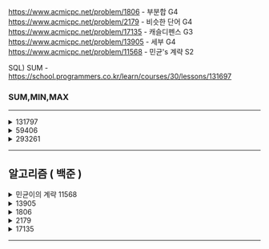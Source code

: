https://www.acmicpc.net/problem/1806 - 부분합 G4
https://www.acmicpc.net/problem/2179 - 비슷한 단어 G4
https://www.acmicpc.net/problem/17135 - 캐슬디펜스 G3
https://www.acmicpc.net/problem/13905 - 세부 G4
https://www.acmicpc.net/problem/11568 - 민균's 계략 S2

SQL)
SUM - https://school.programmers.co.kr/learn/courses/30/lessons/131697

### SUM,MIN,MAX

---

<details>
  <summary>131797 </summary>
  
  ```
  SELECT MAX(PRICE) as 'MAX_PRICE' FROM PRODUCT
  ```
</details>


<details>
  <summary> 59406 </summary>
  ```
  -- 코드를 입력하세요
  SELECT COUNT(ANIMAL_ID) as 'count' FROM ANIMAL_INS
  ```

</details>

<details>
  <summary>293261</summary>

  개수세는건 COUNT

  - 293261

  물고기 종류 별로 가장 큰 물고기의 ID, 물고기 이름, 길이를 출력하는 SQL 문을 작성해주세요.

  물고기의 ID 컬럼명은 ID, 이름 컬럼명은 FISH_NAME, 길이 컬럼명은 LENGTH로 해주세요.
  결과는 물고기의 ID에 대해 오름차순 정렬해주세요.
  단, 물고기 종류별 가장 큰 물고기는 1마리만 있으며 10cm 이하의 물고기가 가장 큰 경우는 없습니다.

  다까먹었네
  오름차순 정리 -> ? 오더바이였나

  글구 조인 해야함 type 으로 이름 찾아야해서.. 

  내생각엔 개념한번 싹 보고 문제푸는게 훨 나을듯
  데베설 자료 가져와잇!
</details>

---
## 알고리즘 ( 백준 )

<details>
  <summary>민균이의 계략 11568</summary>
  - 증가하는 순서의 배열이 아니면 놀림받는대. 너무함
  - 카드가 5개면, 최대한 많은 원소의 개수를 가진 카드 배열을 제시해야함.

  테스트 케이스를 보며 이해해보자.<br>
  1,2,8,9,10 은 왜 안되지? 아 알겠다.
  이 순서를 바꿀 수는 없는것 같다. <br>
  예컨대 배열이 8 9 1 2 10 이면
  1 2 10이 되고, 8,9,10 은 되는데 1,2,8은 안된다. 왜냐면 8이 좀 더 앞순서에 제시되었으니까! <br>

  그리디 비스무리 한건가..?
  <br>
  
  **문제 풀이**

  - 반복문을 돌면서 원소 다음값이 크다면 원소의 개수 +1
  - 만약 작다면 반복문 종료, 다음원소부터 다시 반복문 돌기,
    - 이때 두번째 반복문과 이전에 돌았던 값의 answer 를 비교해본다. 더 큰값을 answer 로 넣어준다.
  
  - 지금 위 상황에 오류가 있다. 지금은 그냥 그 다음 원소가 큰지만 확인해서.. 잘못됨. 
  - 예컨대 8 > 9> 면 9보다 큰게 있는지를 찾아야함 
  그것도 추가해주자.
  <br>
  <br>
  <br>

  ```
  import sys
  N = int(sys.stdin.readline())
  card = list(map(int, sys.stdin.readline().split()))

  answer =0
  for i in range(0,N):
      compare_num = card[i]
      num =1
      for j in range(i+1,N):
          if compare_num < card[j]:
              num +=1

      answer = max(answer,num)

  print(answer)
```
이렇게 했는데 틀렸댄다. dp 를 하랜다.
이게 LIS(최장증가수열 알고리즘)이라고한다.


### LIS?
LIS 알고리즘 (Longest Increasing Subsequence Algorithm) 은 최장증가수열 알고리즘으로 증가하는 원소들의 가장 긴 부분집합을 찾는 알고리즘이다. <br>
<br>
[링크](<https://gom20.tistory.com/91#:~:text=LIS%20%EC%95%8C%EA%B3%A0%EB%A6%AC%EC%A6%98%20(Longest%20Increasing%20Subsequence,%EC%A7%91%ED%95%A9%EC%9D%84%20%EC%B0%BE%EB%8A%94%20%EC%95%8C%EA%B3%A0%EB%A6%AC%EC%A6%98%EC%9D%B4%EB%8B%A4.>)보고 이해하기

  
</details>


<details>
  <summary>13905</summary>

  - 최대한의 금빼빼로 개수
  - 금빼빼로 하나무게는 1
  - 집의수 : N
  - 다리의 수 : M
  - 숭이 출발 위치 : s
  - 혜빈이 위치 :e

  - 이게!! MST 비스무리한 문제같은데!??!

 board[][] <br>
 watering fields <br>
 제일 작은 비용으로 물주기 <br>
 제일 작은 비용으로 다 이어보기 <br>

  1. sort
  2. 먹기
  3. union 뱉기
  4. count세기

  <br>
  일단 이 문제는 그래프다.
  최대의 값을 찾는거라서 완전한 mst 는 아닌듯?<br>
  근데이제 연결리스트같은걸로 해야할것같음. <br>
  
  집1 집2 무게
  1 - 2 - 2 <br>
  1 - 7 - 4 <br>
  2 - 3 - 5 <br>
  3 - 7 - 5 <br> 
  4 - 6 - 1 <br>
  6 - 7 - 4 <br>
  5 - 6 - 3 <br>
  5 - 7 - 1 <br>
  3 - 5 - 2 <br>

  일단 나는 크루스칼 자체를 구현하는걸 잘 몰라서 공부해서 푸는 방법을 좀 외워보겠다.
  구현하다 보니 의문점이 들었다. 특정 정점에서 시작하는건 어떻게 하지?
  검색을 해보니 그런 점에서는 프림이조금 더 낫다고 하는데
  ![alt text](image-1.png)

  <br>
  이게.. 재귀 오류가 생긴다. 이렇게 밖에 해결못하나 싶긴 한데 검색해서 찾았다.
  ![alt text](image-3.png)

  정답 ~ 이번 문제는 거의 공부를 위해 푼거라 다음번에 좀 더 외워서 풀어봐야겠다. 
  ![alt text](image-2.png)

  <br>
  제일 마니 도움된 블로그 : https://deepdata.tistory.com/800

  ## 크루스칼, 프림, 신장트리
  1. 신장트리 : 그래프 내의 모든 정점을 포함하는 트리 
  - 모든 정점이 연결되어있어야 하고, 사이클 포함해서는 안됨
    - n개의 정점을 정확히 n-1 개의 간선으로 연결 
  - dfs, bfs 를 사용해서 신장트리 찾을수 있음 
  - 하나의 그래프에는 많은 신장트리가 존재할 수 있음 

  2. 최소 신장 트리
  : 신창 트리중 사용된 간선들의 가중치 합이 최소인 트리

  - 간선 가중치를 고려
  - 간선 가중치 합이 최소
  - 신장트리의 특징과 같은 특징 공유

  3. mst 구현방법 : 두 알고리즘은 그리디 일종이래
  1) 크루스칼 알고리즘 
    - 간선중심 알고리즘
    - 모든 간선을 가중치 기준으로 오름차순 정렬하고, 이 간선들을 순서대로 모든 정점이 연결될 때까지 연결하는 알고리즘
    - union-find 알고리즘을 이용해 구현가능

  [동작방식]
  - 그래프의 간선들을 가중치 기준 오름차순으로 정렬한다.
  - 정렬된 간선 리스트들을 순서대로 선택하여 간선의 정점들을 연결한다.
    - 이 때 정점을 연결하는 것은 Union-Find의 Union으로 구현한다.
  - 만약 간선의 두 정점 a, b가 이미 연결되어 있다면 연결하지 않고 넘어간다.
  - 위의 과정을 반복해 최소 비용의 간선들만 이용해 모든 정점이 연결된다.


  2) 프림 알고리즘
  -  정점 중심 알고리즘 
  - 임의의 시작점에서 현재까지 연결된 정점들로부터, 연결되지 않은 정점들에 대해 가장 가중치가 작은 정점을 연결하는 알고리즘
  - 트리 집합을 단계적으로 확장하는 것이 핵심
  - Priority Queue를 이용한 최소 힙으로 구현 가능
  - 간선들을 최소 힙에 추가하는 것은 최대 E번, 최소 힙에 최대 V개의 정점들이 들어오기 때문에 추가된 정점의 가중치를 최소 힙 내부에서 정렬하는 것은 최대 logV만큼 수행.
    - 따라서 모든 간선 (E) * 간선을 통해 삽입된 정점의 가중치 정렬 (logV) = O(ElogV)  
    - (E : 간선 개수 / V : 정점 개수)
  2-1) 프림 알고리즘 동작 방식
  1. 임의의 정점을 시작점으로 선택해 최소 신장 트리에 추가. 해당 정점과 연결된 모든 간선을 우선순위 큐에 추가
  2. 우선순위 큐에서 비용이 가장 작은 간선을 선택
  3. 해당 간선이 최소 신장 트리에 포함된 두 정점을 연결하는지 아닌지 확인<br>
    - 만약 두 정점이 모두 최소 신장 트리에 있을 경우 연결하지 않고 넘어감.<br>
    - 만약 정점 u는 최소 신장 트리에 포함되어있고, 다른 정점 v는 아닐 경우 해당 간선과 정점 v를 최소 신장 트리에 추가 후, 정점 v와 최소 신장 트리에 포함되지 않는 정점을 연결하는 모든 간선을 우선순위 큐에 추가
  4. 최소 신장 트리에 (정점 개수 - 1)개의 간선이 추가될 때까지 2, 3번 과정을 반복한다.

  3) 크루스칼 알고리즘과 프림 알고리즘 선택 기준 <br>
  간선 개수 = E, 정점 개수 = V 라고 할 때 <br>
  크루스칼 알고리즘의 시간 복잡도 : O(ElogE)<br>
  프림 알고리즘의 시간 복잡도 : O(ElogV)
  따라서 간선이 많을 때는 프림 알고리즘 / 정점이 많을 때는 크루스칼 알고리즘이 유리하다.


</details>
<details>
  <summary>1806</summary>
  N,S<br>
  N : 수열의 길이<br>
  S : 수열의 부분합<br>
  부분 합을 충족하면서 길이가 가장 짧은것을 출력하고, 그런것이 불가능하다면 0을 출력 <br>
  
  예제를 보고 이해해보자. <br>
  5 10 = 15 <br>
  2 3 10 = 15<br>
  1 3 4 7 = 15 <br>
  여튼 부분합이 되는 경우, 넘는 경우는 굉장히 많음
  이걸 어떻게 ?? <br>
  내림차순 정렬? <br>
  10 9 8 ~~~ 하면 되겠네.. 근데 이게 이렇게 쉬운문제라고? 아닐것같은데...<br>

  역시나 틀림. 뭐가 문제일까? (문제는 많을 것같음 내가 생각하지 못한 예외들이랄까나..) <br>
  ```
  import sys
  N,S = map(int,sys.stdin.readline().split())
  Arr = list(map(int,sys.stdin.readline().split()))

  sorted(Arr,reverse=True)
  num = 1
  for i in range(1,N):
      if Arr[i]+Arr[i-1] > S:
          num += 1
          break 

  print(num)

  ```

  일단 위 문제에서 내가 간과한 것은, 길이가 제한이 되어있다는 것이다. (시간 제한이 있음)

  ### 투포인터 알고리즘
  이란다 이게.. <br>
  배열에서 원래 이중 for문으로 O(N^2)에 처리되는 작업을 2개의 포인터의 움직임으로 O(N)에 해결하는 알고리즘이다. <br>

  여기서 포인터는 C언어의 포인터가 아니라 작업을 처리하기 위해 <br>
  생성한 변수이다. 포인터라는 변수를 두개를 선언해서 투 포인터라고 부른다.<br>

  시작점(start)과 끝점(end)이 첫 번째 원소의 인덱스(0)를 가리키도록 한다.<br>
  현재 부분 합이 M과 같다면, 카운트한다.<br>
  현재 부분 합이 M보다 작다면, end를 1 증가시킨다.<br>
  현재 부분 합이 M보다 크거나 같다면, start를 1 증가시킨다.<br>
  모든 경우를 확인할 때 까지 2~4 과정을 반복한다.<br>





</details>
<details>
  <summary>2179</summary>

  - 같은 단어의 길이가 최대인 경우를 구한다.
  - 이런 경우가 여러개일때에는 입력순 기준으로 앞쪽에 있는 단어를 답으로 함.
    - 접두사를 가진 단어들의 접두사 길이를 비교해서, 제일 큰 것의 단어를 출력하는데. 이때 만약 큰 것이 여러개라면 그중에 입력순이 가장 빠른걸 출력한다. 
    - 어케구현하냐 
  - 흠 이것도 투포인터인가..
  
  
  [중복되는 문자열을 제거하는법]
  - set (집합)을 이용한다. 이는 구성값들의 중복을 허용하지 않기 때문이다. 
  - 근데 리스트는 변경 가능(mutable)한 객체라서 집합(set)에 바로 넣을 수 없기 때문에, 변경 불가능한(immutable) 객체인 튜플로 바꿔주는 작업을 해야한다고 함 
  ![alt text](image-4.png)
  - 나 이렇게 하려했는디... 이게 아닌가벼? 
  ```
  arr = list(set(tuple(row) for row in arr)) # 중복 제거
  ```
  이건 순서 유지가 안돼 <br>

  ```
  # 각 리스트를 튜플로 변환하여 중복 제거
  arr = list(dict.fromkeys(tuple(row) for row in arr))
  ```
  이렇게 하는거래,, 근데 중복 제거가 필요하지 않대..ㅜ<br>

  근데 이제 그 외의 요소가 꿈쩍도 안함<br>

  ```
  import sys

N = int(sys.stdin.readline())
arr = [list((sys.stdin.readline().split())) for _ in range(N)]


print("arr: ",arr)
# 문자열 비교 
# ex ) arr[0][0,1,2,,,n] == arr[1,2,3,,,n][0,1,2,,,]
before,after = 0,0
answer = []

# 지금 이 반복문에 접근조차 못하는듯 
for i in range(1,N):
    print("arr[i-1]: ",arr[i-1])
    print("arr[i]: ",arr[i])
    for j in range(0,N):
        if arr[i-1][j] == arr[i][j]: # 이게 단어랑 단어가 같냐를 비교하게 되니까.. 단어 낱개 하나하나를 봐야하는데 
            after +=1
            
        if before <= after:
            before = after
            after = 0
            print("before: ",before)
            print("after: ",after)
            answer.append((arr[i-1], arr[i]))
                

if answer:
    print(answer[0][0], answer[0][1], sep='\n')
else:
    print("No matching rows found")
```
틀린 코드 
뒤에 약속있어서 생각을 짧게함 

다시 풀어야겠다...

</details>





<details>
  <summary>17135</summary>


</details>

---